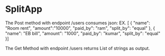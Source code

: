 # SplitApp

The Post method with endpoint /users consumes json:
EX.
[
{
"name": "Room rent",
"amount":"10000",
"paid_by": "ram",
"split_by": "equal"
},
{
"name": "EB bill",
"amount": "1000",
"paid_by": "kumar",
"split_by": "equal"
}]


The Get Method with endpoint /users returns List of strings as output.
